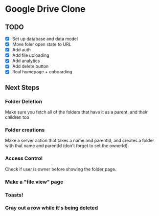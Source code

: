 # Google Drive Clone

## TODO

- [x] Set up database and data model
- [x] Move foler open state to URL
- [x] Add auth
- [x] Add file uploading
- [x] Add analytics
- [x] Add delete button
- [x] Real homepage + onboarding

## Next Steps

### Folder Deletion

Make sure you fetch all of the folders that have it as a parent, and their children too

### Folder creations

Make a server action that takes a name and parentId, and creates a folder with that name and parentId (don't forget to set the ownerId).

### Access Control

Check if user is owner before showing the folder page.

### Make a "file view" page

### Toasts!

### Gray out a row while it's being deleted
